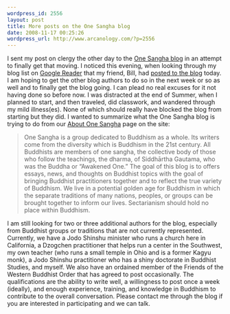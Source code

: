 ```yaml
--- 
wordpress_id: 2556
layout: post
title: More posts on the One Sangha blog
date: 2008-11-17 00:25:26
wordpress_url: http://www.arcanology.com/?p=2556
---
```

I sent my post on clergy the other day to the <a href="http://www.onesangha.org">One Sangha blog</a> in an attempt to finally get that moving. I noticed this evening, when looking through my blog list on <a href="http://reader.google.com">Google Reader</a> that my friend, Bill, had <a href="http://www.onesangha.org/2008/11/an-american-buddhist-clergy-maybe/">posted to the blog</a> today. I am hoping to get the other blog authors to do so in the next week or so as well and to finally get the blog going. I can plead no real excuses for it not having done so before now. I was distracted at the end of Summer, when I planned to start, and then traveled, did classwork, and wandered through my mild illness(es). None of which should really have blocked the blog from starting but they did. I wanted to summarize what the One Sangha blog is trying to do from our <a href="http://www.onesangha.org/about-one-sangha/">About One Sangha</a> page on the site: <blockquote>
                                                                                                                                                                                                                                                                                                                                                                                                                                                                                                                                                                                                                                                                                                                                                                                                                                                                                                                      One Sangha is a group dedicated to Buddhism as a whole. Its writers come from the diversity which is Buddhism in the 21st century. All Buddhists are members of one sangha, the collective body of those who follow the teachings, the dharma, of Siddhārtha Gautama, who was the Buddha or “Awakened One.” The goal of this blog is to offers essays, news, and thoughts on Buddhist topics with the goal of bringing Buddhist practitioners together and to reflect the true variety of Buddhism. We live in a potential golden age for Buddhism in which the separate traditions of many nations, peoples, or groups can be brought together to inform our lives. Sectarianism should hold no place within Buddhism.
                                                                                                                                                                                                                                                                                                                                                                                                                                                                                                                                                                                                                                                                                                                                                                                                                                                                                                                    </blockquote> I am still looking for two or three additional authors for the blog, especially from Buddhist groups or traditions that are not currently represented. Currently, we have a Jodo Shinshu minister who runs a church here in California, a Dzogchen practitioner that helps run a center in the Southwest, my own teacher (who runs a small temple in Ohio and is a former Kagyu monk), a Jodo Shinshu practitioner who has a shiny doctorate in Buddhist Studies, and myself. We also have an ordained member of the Friends of the Western Buddhist Order that has agreed to post occasionally. The qualifications are the ability to write well, a willingness to post once a week (ideally), and enough experience, training, and knowledge in Buddhism to contribute to the overall conversation. Please contact me through the blog if you are interested in participating and we can talk.